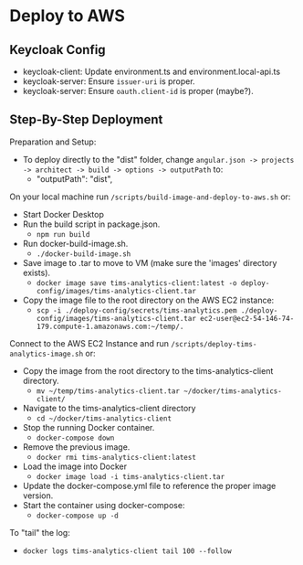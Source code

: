 # Deploy to AWS

## Keycloak Config
* keycloak-client: Update environment.ts and environment.local-api.ts
* keycloak-server: Ensure `issuer-uri` is proper.
* keycloak-server: Ensure `oauth.client-id` is proper (maybe?).

## Step-By-Step Deployment

Preparation and Setup:
* To deploy directly to the "dist" folder, change `angular.json -> projects -> architect -> build -> options -> outputPath` to:
    * "outputPath": "dist",

On your local machine run `/scripts/build-image-and-deploy-to-aws.sh` or:
* Start Docker Desktop
* Run the build script in package.json.
    * `npm run build`
* Run docker-build-image.sh.
    * `./docker-build-image.sh`
* Save image to .tar to move to VM (make sure the 'images' directory exists).
    * `docker image save tims-analytics-client:latest -o deploy-config/images/tims-analytics-client.tar`
* Copy the image file to the root directory on the AWS EC2 instance:
    * `scp -i ./deploy-config/secrets/tims-analytics.pem ./deploy-config/images/tims-analytics-client.tar ec2-user@ec2-54-146-74-179.compute-1.amazonaws.com:~/temp/.`

Connect to the AWS EC2 Instance and run `/scripts/deploy-tims-analytics-image.sh` or:
* Copy the image from the root directory to the tims-analytics-client directory.
    * `mv ~/temp/tims-analytics-client.tar ~/docker/tims-analytics-client/`
* Navigate to the tims-analytics-client directory
    * `cd ~/docker/tims-analytics-client`
* Stop the running Docker container.
    * `docker-compose down`
* Remove the previous image.
    * `docker rmi tims-analytics-client:latest`
* Load the image into Docker
    * `docker image load -i tims-analytics-client.tar`
* Update the docker-compose.yml file to reference the proper image version.
* Start the container using docker-compose:
    * `docker-compose up -d`

To "tail" the log:
* `docker logs tims-analytics-client tail 100 --follow`
